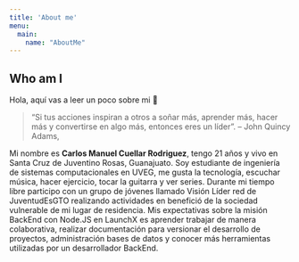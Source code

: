```yaml
---
title: 'About me'
menu:
  main:
    name: "AboutMe"
---
```


## Who am I

Hola, aquí vas a leer un poco sobre mi 🤩

>“Si tus acciones inspiran a otros a soñar más, aprender más, 
>hacer más y convertirse en algo más, entonces eres un líder”.
> – John Quincy Adams,

Mi nombre es **Carlos Manuel Cuellar Rodriguez**, tengo 21 años y vivo en Santa Cruz de Juventino Rosas, Guanajuato. Soy estudiante de ingeniería de sistemas computacionales en UVEG, me gusta la tecnología, escuchar música, hacer ejercicio, tocar la guitarra y ver series. Durante mi tiempo libre participo con un grupo de jóvenes llamado Visión Líder red de JuventudEsGTO realizando actividades en benefició de la sociedad vulnerable de mi lugar de residencia. Mis expectativas sobre la misión BackEnd con Node.JS en LaunchX es aprender trabajar de manera colaborativa, realizar documentación para versionar el desarrollo de proyectos, administración bases de datos y conocer más herramientas utilizadas por un desarrollador BackEnd.

